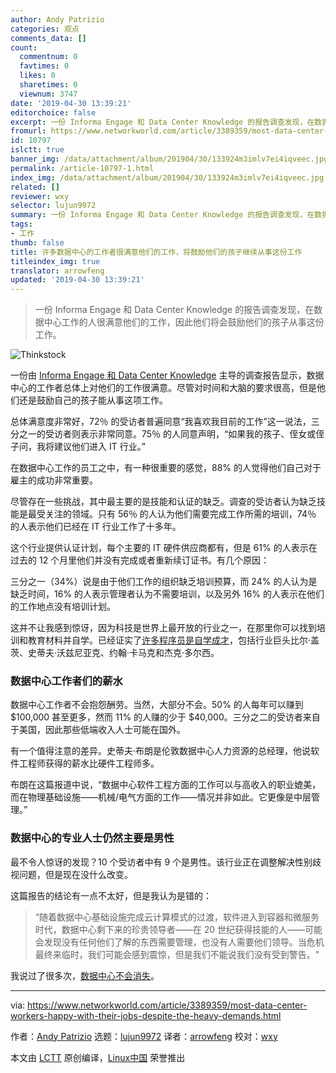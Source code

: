 ```yaml
---
author: Andy Patrizio
categories: 观点
comments_data: []
count:
  commentnum: 0
  favtimes: 0
  likes: 0
  sharetimes: 0
  viewnum: 3747
date: '2019-04-30 13:39:21'
editorchoice: false
excerpt: 一份 Informa Engage 和 Data Center Knowledge 的报告调查发现，在数据中心工作的人很满意他们的工作，因此他们将会鼓励他们的孩子从事这份工作。
fromurl: https://www.networkworld.com/article/3389359/most-data-center-workers-happy-with-their-jobs-despite-the-heavy-demands.html
id: 10797
islctt: true
banner_img: /data/attachment/album/201904/30/133924m3imlv7ei4iqveec.jpg
permalink: /article-10797-1.html
index_img: /data/attachment/album/201904/30/133924m3imlv7ei4iqveec.jpg.thumb.jpg
related: []
reviewer: wxy
selector: lujun9972
summary: 一份 Informa Engage 和 Data Center Knowledge 的报告调查发现，在数据中心工作的人很满意他们的工作，因此他们将会鼓励他们的孩子从事这份工作。
tags:
- 工作
thumb: false
title: 许多数据中心的工作者很满意他们的工作，将鼓励他们的孩子继续从事这份工作
titleindex_img: true
translator: arrowfeng
updated: '2019-04-30 13:39:21'
---
```



> 
> 一份 Informa Engage 和 Data Center Knowledge 的报告调查发现，在数据中心工作的人很满意他们的工作，因此他们将会鼓励他们的孩子从事这份工作。
> 
> 
> 


![Thinkstock](/data/attachment/album/201904/30/133924m3imlv7ei4iqveec.jpg)


一份由 [Informa Engage 和 Data Center Knowledge](https://informa.tradepub.com/c/pubRD.mpl?sr=oc&_t=oc:&qf=w_dats04&ch=datacenterkids) 主导的调查报告显示，数据中心的工作者总体上对他们的工作很满意。尽管对时间和大脑的要求很高，但是他们还是鼓励自己的孩子能从事这项工作。


总体满意度非常好，72％ 的受访者普遍同意“我喜欢我目前的工作”这一说法，三分之一的受访者则表示非常同意。75％ 的人同意声明，“如果我的孩子、侄女或侄子问，我将建议他们进入 IT 行业。”


在数据中心工作的员工之中，有一种很重要的感觉，88% 的人觉得他们自己对于雇主的成功非常重要。


尽管存在一些挑战，其中最主要的是技能和认证的缺乏。调查的受访者认为缺乏技能是最受关注的领域。只有 56％ 的人认为他们需要完成工作所需的培训，74％ 的人表示他们已经在 IT 行业工作了十多年。


这个行业提供认证计划，每个主要的 IT 硬件供应商都有，但是 61% 的人表示在过去的 12 个月里他们并没有完成或者重新续订证书。有几个原因：


三分之一（34%）说是由于他们工作的组织缺乏培训预算，而 24% 的人认为是缺乏时间，16% 的人表示管理者认为不需要培训，以及另外 16% 的人表示在他们的工作地点没有培训计划。


这并不让我感到惊讶，因为科技是世界上最开放的行业之一，在那里你可以找到培训和教育材料并自学。已经证实了[许多程序员是自学成才](https://www.networkworld.com/article/3046178/survey-finds-most-coders-are-self-taught.html)，包括行业巨头比尔·盖茨、史蒂夫·沃兹尼亚克、约翰·卡马克和杰克·多尔西。


### 数据中心工作者们的薪水


数据中心工作者不会抱怨酬劳。当然，大部分不会。50% 的人每年可以赚到 $100,000 甚至更多，然而 11% 的人赚的少于 $40,000。三分之二的受访者来自于美国，因此那些低端收入人士可能在国外。


有一个值得注意的差异。史蒂夫·布朗是伦敦数据中心人力资源的总经理，他说软件工程师获得的薪水比硬件工程师多。


布朗在这篇报道中说，“数据中心软件工程方面的工作可以与高收入的职业媲美，而在物理基础设施——机械/电气方面的工作——情况并非如此。它更像是中层管理。”


### 数据中心的专业人士仍然主要是男性


最不令人惊讶的发现？10 个受访者中有 9 个是男性。该行业正在调整解决性别歧视问题，但是现在没什么改变。


这篇报告的结论有一点不太好，但是我认为是错的：



> 
> “随着数据中心基础设施完成云计算模式的过渡，软件进入到容器和微服务时代，数据中心剩下来的珍贵领导者——在 20 世纪获得技能的人——可能会发现没有任何他们了解的东西需要管理，也没有人需要他们领导。当危机最终来临时，我们可能会感到震惊，但是我们不能说我们没有受到警告。"
> 
> 
> 


我说过了很多次，[数据中心不会消失](https://www.networkworld.com/article/3289509/two-studies-show-the-data-center-is-thriving-instead-of-dying.html)。




---


via: <https://www.networkworld.com/article/3389359/most-data-center-workers-happy-with-their-jobs-despite-the-heavy-demands.html>


作者：[Andy Patrizio](https://www.networkworld.com/author/Andy-Patrizio/) 选题：[lujun9972](https://github.com/lujun9972) 译者：[arrowfeng](https://github.com/arrowfeng) 校对：[wxy](https://github.com/wxy)


本文由 [LCTT](https://github.com/LCTT/TranslateProject) 原创编译，[Linux中国](https://linux.cn/) 荣誉推出